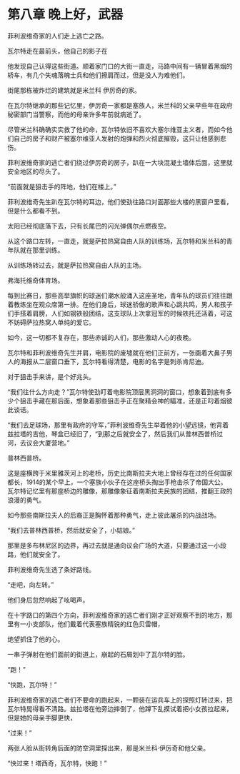 # 第八章 晚上好，武器




菲利波维奇家的人们走上逃亡之路。

瓦尔特走在最前头，他自己的影子在

他发现自己认得这些街道。顺着家门口的大街一直走，马路中间有一辆冒着黑烟的轿车，有几个失魂落魄士兵和他们擦肩而过，但是没人为难他们。

街尾那栋被炸烂的建筑就是米兰科 伊厉奇的家。

在瓦尔特继承的那些记忆里，伊厉奇一家都是塞族人，米兰科的父亲早些年在政府秘密部门当警察，而他的母亲许多年前就病逝了。

尽管米兰科确确实实救了他的命，瓦尔特依旧不喜欢大塞尔维亚主义者，而如今他们自己的房子和财产被塞尔维亚人发射的炮弹和烈火彻底摧毁，这只让他感到悲伤。

菲利波维奇家的逃亡者们绕过伊厉奇的房子，趴在一大块混凝土墙体后面，这里就安全地区的尽头了。

“前面就是狙击手的阵地，他们在楼上。”

菲利波维奇先生趴在瓦尔特的耳边，他们使劲往路口对面那些大楼的黑窗户里看，但是什么都看不到。

太阳已经彻底落下去，只有长尾巴的闪光弹偶尔点燃夜空。

从这个路口左转，一直走，就是萨拉热窝自由人队的训练场，瓦尔特和米兰科的青年队就在那里训练。

从训练场转过去，就是萨拉热窝自由人队的主场。

弗海托维奇体育场。

每到比赛日，那些高举旗帜的球迷们潮水般涌入这座圣地，青年队的球员们往往跟着教练坐在观众席第一排。在他们身后，球迷骄傲的歌声和心跳共鸣，男人和孩子们手搭着肩膀，人们如钢铁般团结，这支球队上次拿冠军的时候铁托还活着，可这不妨碍萨拉热窝人单纯的爱它。

如今，这一切都不复存在，那些赤诚的人们，那些激动人心的夜晚。

瓦尔特和菲利波维奇先生并肩，电影院的废墟就在他们正前方，一张画着大鼻子男人的海报从二层窗口垂下，瓦尔特看得清楚，电影的名字是刺杀肯尼迪。

对于狙击手来讲，是个好兆头。

“我们往什么方向走？”瓦尔特使劲盯着电影院顶层黑洞洞的窗口，想象着到底有多少个狙击手藏在那后面，想象着那些狙击手正在聚精会神的瞄准，还是正叼着烟彼此谈话。

“我们去足球场，那里有政府的守军，”菲利波维奇先生举着他的小望远镜，他背着兹拉塔的吉他，琴盒已经旧了，“到那之后就安全了，然后我们从普林西普桥过河，去议会大厦营地。”

普林西普桥。

这是座横跨于米里雅茨河上的老桥，历史比南斯拉夫大地上曾经存在过的任何国家都长，1914的某个早上，一个塞族小伙子在这座桥头掏出手枪击杀了帝国大公。瓦尔特记忆里有那座桥边的雕像，那雕像象征着南斯拉夫民族的团结，推翻王政的浪漫的勇气。

如今那些南斯拉夫人的后裔正是胸怀着那种勇气，走上彼此屠杀的内战战场。

“我们去普林西普桥，然后就安全了，小姑娘。”

那里是多布林尼区的边界，再过去就是通向议会广场的大道，只要通过这一小段路，他们就安全了。

菲利波维奇先生选了条好路线。

“走吧，向左转。”



他们身后忽然响起了吆喝声。

在十字路口的第四个方向，菲利波维奇家的逃亡者们刚才正好观察不到的地方，那里有一小支部队，他们戴着代表塞族精锐的红色贝雷帽，



绝望抓住了他的心。





一串子弹射在他们面前的街道上，崩起的石屑划中了瓦尔特的脸。

“跑！”

“快跑，瓦尔特！”

菲利波维奇家的逃亡者们不要命的跑起来，一颗装在运兵车上的探照灯转过来，把瓦尔特晃得看不清路。兹拉塔在他旁边摔倒了，他蹲下乱摸试着把小女孩拉起来，但是她的母亲手脚更快，







“过来！”

两张人脸从街转角后面的防空洞里探出来，那是米兰科·伊厉奇和他父亲。

“快过来！塔西奇，瓦尔特，快跑！”

